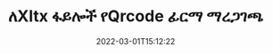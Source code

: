 ---
############################# Static ############################
layout: "auto-gen-signature"
date: 2022-03-01T15:12:22
draft: false
operation: Verify
signaturetype: Qrcode
fileformat: Xltx
productName: .NET
lang: am
productCode: net
otherformats: pdf doc docx docm dot dotm dotx odt ott rtf xls xlsx xlsm xlsb csv ods ots xltx xltm ppt pptx pps ppsx odp otp potx potm pptm ppsm png jpg bmp gif tiff svg webp wmf
breadcrumb: Put Qrcode signature on Xltx for C#

############################# Head ############################
head_title: "የQrcode ፊርማዎች ለXltx ፋይሎች በC# በኩል ማረጋገጫ"
head_description: "Xltx ሰነዶችን እና Qrcode ፊርማቸውን ለማረጋገጥ ጥቂት የ.NET ኮድ መስመሮችን ብቻ ይጠቀሙ።"

############################# Header ############################
title: "ለXltx ፋይሎች የQrcode ፊርማ ማረጋገጫ"
description: "ኤፒአይ ለ.NET የQrcode ፊርማዎችን በXltx ሰነዶች ለማረጋገጥ እድል ይሰጣል። በእርስዎ Xltx ሰነዶች ውስጥ ያሉ የኢ-ፊርማዎች ማረጋገጫ በፍጥነት እና በቀላሉ ሊከናወን ይችላል።"
bg_image: "https://cms.admin.containerize.com/templates/aspose/App_Themes/V3/images/bg/header1.png"
bg_overlay: false
button:
    enable: true

############################# SubMenu ############################
submenu:
    enable: true

    left:
        img_alt: "GroupDocs.Signature for .NET"
        image: "https://cms.admin.containerize.com/templates/groupdocs/images/product-logos/90x90-noborder/groupdocs-signature-net.png"
        product: "GroupDocs.Signature"
        platform: ".NET"



############################# About ############################
about:
    enable: true
    title: "አዲስ የGroupDocs.Signature for .NET API ባህሪያትን ያግኙ"
    content: |
        [GroupDocs.Signature for .NET](https://products.groupdocs.com/signature/net/) ኤፒአይ የኤሌክትሮኒክ ፊርማዎችን በመጠቀም ብዙ የሰነድ ቅርጸቶችን ለማስኬድ ሰፊ መንገዶችን ይሰጣል። ብዙ አይነት ዲጂታል ፊርማዎች እንደ ጽሑፎች፣ ምስሎች፣ ዲጂታል ሰርተፊኬቶች፣ ባርኮዶች፣ QR-codes፣ ማህተሞች ወይም ሜታዳታ ይደገፋሉ። ደንበኞች ዲጂታል ፊርማዎችን በፒዲኤፍ፣ MS Word ሰነዶች፣ በኤምኤስ ኤክሴል የስራ ደብተሮች፣ MS PowerPoint ማቅረቢያዎች፣ አዶቤ ፎቶሾፕ ፋይሎች እና የተለያዩ የምስል ቅርጸቶችን ማከል፣ ማስወገድ፣ ማረም፣ ማረጋገጥ ወይም መፈለግ ይችላሉ። የሚገርሙ የተጨማሪ ባህሪያት እና ቅንብሮች ይገኛሉ።
    

############################# Steps ############################
steps:
    enable: true
    title_left: "በእርስዎ Xltx ሰነድ ውስጥ የ{{Signturetype}} ፊርማዎችን እንዴት ማረጋገጥ እንደሚቻል"
    content_left: |
        [GroupDocs.Signature for .NET](https://products.groupdocs.com/signature/net/) በXltx ሰነዶች ላይ የተቀመጡ የQrcode ፊርማዎችን ማረጋገጥ ያሉ ጠቃሚ ባህሪያትን ያካትታል። ተጨማሪ ኮድ ሳይተገብሩ ይህንን እድል ይጠቀሙ።
        
        * በመጀመሪያ፣ የፈጣን ፊርማ ክፍል መረጋገጥ አለበት ወደተባለው ሰነድ እንደ ግንበኛ መለኪያ መንገድ ያቀርባል።
        * በሁለተኛ ደረጃ አዲስ የVerifyOptions ነገር ይፍጠሩ እና ሁሉንም አስፈላጊ ንብረቶች ያዘጋጁ።
        * በመጨረሻም፣ የፊርማ ነገርን ጥራ የVerifyOptions ምሳሌን የሚያልፍበትን ዘዴ ያረጋግጡ።
        * ከዚያ የማረጋገጫ ውጤቶችን ያስኬዱ.

    title_right: "የስርዓት መስፈርቶች"
    content_right: |
        GroupDocs.Signature for .NET በሁሉም ዋና መድረኮች እና ስርዓተ ክወናዎች ላይ ይደገፋሉ። ከዚህ በታች ያለውን ኮድ ከመተግበሩ በፊት፣ እባክዎ በስርዓትዎ ላይ የሚከተሉት ቅድመ ሁኔታዎች እንዳሉዎት ያረጋግጡ።

        * ስርዓተ ክወናዎች-ማይክሮሶፍት ዊንዶውስ ፣ ሊኑክስ ፣ ማክኦኤስ
        * የልማት አካባቢዎች፡ Microsoft Visual Studio, Xamarin, MonoDevelop
        * Frameworks: .NET Framework, .NET Standard, .NET Core, Mono
        * የቅርብ ጊዜውን የGroupDocs.Signature for .NET ስሪት ከ[Nuget](https://www.nuget.org/packages/groupdocs.signature) ያውርዱ
         
    code: |
        ```csharp    
                
        // Set up input Xltx file
        string filePath = "input.xltx";

        // Instantiate Signature for input file
        using (GroupDocs.Signature.Signature signature = new GroupDocs.Signature.Signature(filePath))
        {
                //Provide verification options
                QrCodeVerifyOptions options = new QrCodeVerifyOptions()
                {
                    // process only first page
                    PagesSetup = new PagesSetup() { FirstPage = true },
                    AllPages = false,
                    // set up text match type
                    MatchType = TextMatchType.StartsWith,
                    // specify text pattern to search
                    Text = "QrCode text",
                };

                // Verify document signatures
                VerificationResult result = signature.Verify(options);

                //process result
                if (result.IsValid)
                {
                    //..
                }
        }

        ```

############################# Demos ############################
demos:
    enable: true
    title: "በ{{Signturetype}} ፊርማዎች ቀጥታ ማሳያ መፈረም"
    content: |
       የ[GroupDocs.signature መተግበሪያ](https://products.groupdocs.app/signature/family) ድህረ ገጽን በመጎብኘት የተለያዩ ኤሌክትሮኒክ ፊርማዎችን ወደ Xltx ፋይል አሁኑኑ ያክሉ።          

############################# More Formats ############################
more_formats:
    enable: true
    title: "C#ን በመጠቀም ሌሎች የ{{Signturetype}} ፊርማዎችን ያረጋግጡ"
    content: |
        "በተለያዩ ሰነዶች ውስጥ የተቀመጡ የኤሌክትሮኒክ ፊርማዎችን ማረጋገጥ. ከታች እንደተገለጸው የፊርማዎችን ጥራት በታዋቂው የፋይል ቅርጸቶች ያረጋግጡ።"
    format: 
       
       
back_to_top:
    enable: true
---